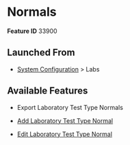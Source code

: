 # Normals

**Feature ID** 33900

## Launched From

- [System Configuration](System%20Configuration.md) > Labs

## Available Features

- Export Laboratory Test Type Normals

- [Add Laboratory Test Type Normal](Add%20Laboratory%20Test%20Type%20Normal.md)

- [Edit Laboratory Test Type Normal](Edit%20Laboratory%20Test%20Type%20Normal.md)



































































